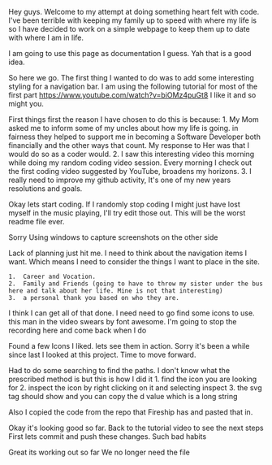 Hey guys. Welcome to my attempt at doing something heart felt with code.
I've been terrible with keeping my family up to speed with where my life is so I have 
decided to work on a simple webpage to keep them up to date with where I am in life.

I am going to use this page as documentation I guess. Yah that is a good idea.

So here we go.
The first thing I wanted to do was to add some interesting styling for a navigation bar.
I am using the following tutorial for most of the first part
https://www.youtube.com/watch?v=biOMz4puGt8
I like it and so might you.

First things first the reason I have chosen to do this is because: 
    1. My Mom asked me to inform some of my uncles about how my life is going.
        in fairness they helped to support me in becoming a Software Developer
        both financially and the other ways that count. My response to Her was that 
        I would do so as a coder would.
    2. I saw this interesting video this morning while doing my random coding video session. 
        Every morning I check out the first coding video suggested by YouTube, broadens my horizons.
    3. I really need to improve my github activity, It's one of my new years resolutions and goals.

Okay lets start coding.
If I randomly stop coding I might just have lost myself in the music playing, I'll try edit those out.
This will be the worst readme file ever.

Sorry Using windows to capture screenshots on the other side

Lack of planning just hit me. I need to think about the navigation items I want.
Which means I need to consider the things I want to place in the site.

    1.  Career and Vocation.
    2.  Family and Friends (going to have to throw my sister under the bus here and talk about her life. Mine is not that interesting)
    3.  a personal thank you based on who they are.

I think I can get all of that done.
I need need to go find some icons to use. this man in the video swears by font awesome.
I'm going to stop the recording here and come back when I do

Found a few Icons I liked. lets see them in action.
Sorry it's been a while since last I looked at this project. Time to move forward.

Had to do some searching to find the paths. I don't know what the prescribed method is but this is how I did it
    1.  find the icon you are looking for
    2.  inspect the icon by right clicking on it and selecting inspect
    3.  the svg tag should show and you can copy the d value which is a long string

Also I copied the code from the repo that Fireship has and pasted that in.

Okay it's looking good so far. Back to the tutorial video to see the next steps
First lets commit and push these changes. Such bad habits

Great its working out so far
We no longer need the file
